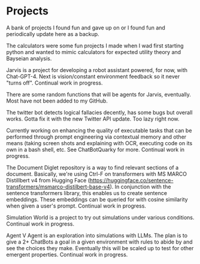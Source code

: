 # Projects
A bank of projects I found fun and gave up on or I found fun and periodically update here as a backup.


The calculators were some fun projects I made when I wad first starting python and wanted to mimic calculators for expected utility theory and Bayseian analysis. 

Jarvis is a project for developing a robot assistant powered, for now, with Chat-GPT-4. Next is vision/constant environment feedback so it never "turns off". Continual work in progress.

There are some random functions that will be agents for Jarvis, eventually. Most have not been added to my GitHub.

The twitter bot detects logical fallacies decently, has some bugs but overall works. Gotta fix it with the new Twitter API update. Too lazy right now.

Currently working on enhancing the quality of executable tasks that can be performed through prompt engineering via contextual memory and other means (taking screen shots and explaining with OCR, executing code on its own in a bash shell, etc. See ChatBotQuarky for more. Continual work in progress.

The Document Diglet repository is a way to find relevant sections of a document. Basically, we're using Ctrl-F on transformers with MS MARCO Distillbert v4 from Hugging Face (https://huggingface.co/sentence-transformers/msmarco-distilbert-base-v4). In conjunction with the sentence transformers library, this enables us to create sentence embeddings. These embeddings can be queried for with cosine similarity when given a user's prompt. Continual work in progress.

Simulation World is a project to try out simulations under various conditions. Continual work in progress.

Agent V Agent is an exploration into simulations with LLMs. The plan is to give a 2+ ChatBots a goal in a given environment with rules to abide by and see the choices they make. Eventually this will be scaled up to test for other emergent properties. Continual work in progress.
